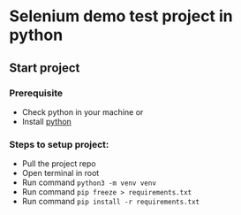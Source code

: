# Selenium demo test project in python

## Start project
### Prerequisite
- Check python in your machine
or
- Install [python][python]

### Steps to setup project:
- Pull the project repo
- Open terminal in root
- Run command `python3 -m venv venv`
- Run command `pip freeze > requirements.txt`
- Run command `pip install -r requirements.txt`

[//]: # (These are reference links used in the body of this note and get stripped out when the markdown processor does its job. There is no need to format nicely because it shouldn't be seen. Thanks SO - http://stackoverflow.com/questions/4823468/store-comments-in-markdown-syntax)
   [python]: <https://www.python.org/downloads/release/python-395/>
